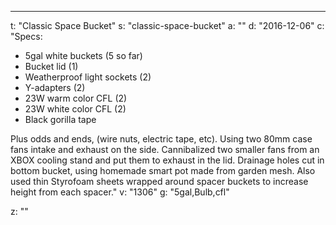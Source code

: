 ---
t: "Classic Space Bucket"
s: "classic-space-bucket"
a: ""
d: "2016-12-06"
c: "Specs:<ul><li>5gal white buckets (5 so far)</li><li>Bucket lid (1)</li><li>Weatherproof light sockets (2)</li><li>Y-adapters (2)</li><li>23W warm color CFL (2)</li><li>23W white color CFL (2)</li><li>Black gorilla tape</li></ul>Plus odds and ends, (wire nuts, electric tape, etc).  Using two 80mm case fans intake and exhaust on the side. Cannibalized two smaller fans from an XBOX cooling stand and put them to exhaust in the lid.  Drainage holes cut in bottom bucket, using homemade smart pot made from garden mesh. Also used thin Styrofoam sheets wrapped around spacer buckets to increase height from each spacer."
v: "1306"
g: "5gal,Bulb,cfl"

z: ""
